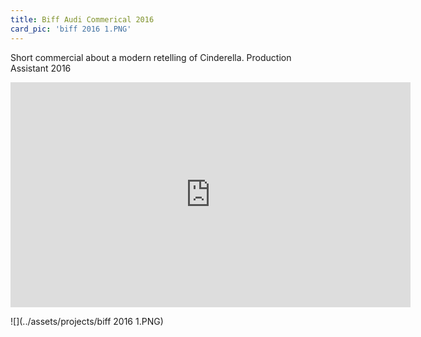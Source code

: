 ```yaml
---
title: Biff Audi Commerical 2016
card_pic: 'biff 2016 1.PNG'
---
```


Short commercial about a modern retelling of Cinderella.
Production Assistant 2016

<iframe src="https://player.vimeo.com/video/151492821" width="640" height="360" frameborder="0" allow="autoplay; fullscreen" allowfullscreen></iframe>

![](../assets/projects/biff 2016 1.PNG)

